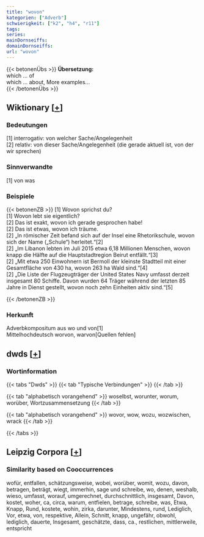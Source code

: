 ```yaml
---
title: "wovon"
kategorien: ["Adverb"]
schwierigkeit: ["k2", "h4", "r11"]
tags:
series:
mainDornseiffs:
domainDornseiffs:
url: "wovon"
---
```


{{< betonenÜbs >}}
**Übersetzung:**  
which … of  
which … about, More examples...  
{{< /betonenÜbs >}}

## Wiktionary [[+](https://de.wiktionary.org/wiki/wovon)]

### Bedeutungen
[1] interrogativ: von welcher Sache/Angelegenheit  
[2] relativ: von dieser Sache/Angelegenheit (die gerade aktuell ist, von der wir sprechen)  

### Sinnverwandte
[1] von was  

### Beispiele
{{< betonenZB >}}
[1] Wovon sprichst du?  
[1] Wovon lebt sie eigentlich?  
[2] Das ist exakt, wovon ich gerade gesprochen habe!  
[2] Das ist etwas, wovon ich träume.  
[2] „In römischer Zeit befand sich auf der Insel eine Rhetorikschule, wovon sich der Name („Schule“) herleitet.“[2]  
[2] „Im Libanon lebten im Juli 2015 etwa 6,18 Millionen Menschen, wovon knapp die Hälfte auf die Hauptstadtregion Beirut entfällt.“[3]  
[2] „Mit etwa 250 Einwohnern ist Bermoll der kleinste Stadtteil mit einer Gesamtfläche von 430 ha, wovon 263 ha Wald sind.“[4]  
[2] „Die Liste der Flugzeugträger der United States Navy umfasst derzeit insgesamt 80 Schiffe. Davon wurden 64 Träger während der letzten 85 Jahre in Dienst gestellt, wovon noch zehn Einheiten aktiv sind.“[5]  

{{< /betonenZB >}}
### Herkunft
Adverbkompositum aus wo und von[1]  
Mittelhochdeutsch worvon, warvon[Quellen fehlen]  



## dwds [[+](https://www.dwds.de/wb/wovon)]

### Wortinformation
{{< tabs "Dwds" >}}
{{< tab "Typische Verbindungen" >}}
{{< /tab >}}

{{< tab "alphabetisch vorangehend" >}}
woselbst, worunter, worum, worüber, Wortzusammensetzung
{{< /tab >}}

{{< tab "alphabetisch vorangehend" >}}
wovor, wow, wozu, wozwischen, wrack
{{< /tab >}}

{{< /tabs >}}

## Leipzig Corpora [[+](https://corpora.uni-leipzig.de/en/res?word=wovon&corpusId=deu_newscrawl-public_2018)]


### Similarity based on Cooccurrences
wofür, entfallen, schätzungsweise, wobei, worüber, womit, wozu, davon, betragen, beträgt, wiegt, immerhin, sage und schreibe, wo, denen, weshalb, wieso, umfasst, worauf, umgerechnet, durchschnittlich, insgesamt, Davon, kostet, woher, ca, circa, warum, entfielen, betrage, schreibe, was, Etwa, Knapp, Rund, kostete, wohin, zirka, darunter, Mindestens, rund, Lediglich, Vor, etwa, von, respektive, Allein, Schnitt, knapp, ungefähr, obwohl, lediglich, dauerte, Insgesamt, geschätzte, dass, ca., restlichen, mittlerweile, entspricht

